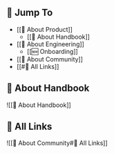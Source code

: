 ## 🔗 Jump To

- [[🎁 About Product]]
	- [[📕 About Handbook]]
- [[👷 About Engineering]]
	- [[🆕 Onboarding]]
- [[🥳 About Community]]
- [[#🔗 All Links]]

## 📕 About Handbook

![[📕 About Handbook]]

## 🔗 All Links
![[🥳 About Community#🔗 All Links]]
